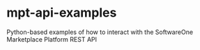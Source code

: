 # mpt-api-examples
Python-based examples of how to interact with the SoftwareOne Marketplace Platform REST API
